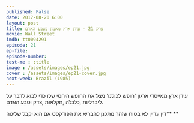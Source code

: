 ```yaml
---
published: False
date: 2017-08-20 6:00
layout: post
title: פרק 21 - עידן ארץ מאמין בטבע האדם
movie: Wall Street
imdb: tt0094291
episode: 21
ep-file: 
episode-number: 
test-me : :title
image : /assets/images/ep21.jpg
cover : /assets/images/ep21-cover.jpg
next-week: Brazil (1985)
---
```

עידן ארץ ממייסדי ארגון 'חופש לכולנו' ניצל את החופש היחסי שלו כדי לבוא לדבר על ליברליות ,כלכלה ,חקלאות ,צדק וטבע האדם.


דין עדיין לא בטוח שזהר מתכנן להבריא את הפודקסט אם הוא יקבל שליטה** **
